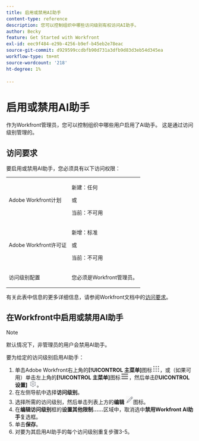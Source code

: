 ```yaml
---
title: 启用或禁用AI助手
content-type: reference
description: 您可以控制组织中哪些访问级别有权访问AI助手。
author: Becky
feature: Get Started with Workfront
exl-id: eec9f484-e29b-4256-b9ef-b45eb2e78eac
source-git-commit: d929599ccdbfb90d731a3dfb9d83d3eb54d345ea
workflow-type: tm+mt
source-wordcount: '218'
ht-degree: 1%

---
```


# 启用或禁用AI助手

作为Workfront管理员，您可以控制组织中哪些用户启用了AI助手。 这是通过访问级别管理的。

## 访问要求

要启用或禁用AI助手，您必须具有以下访问权限：

<table style="table-layout:auto"> 
 <col> 
 <col> 
 <tbody> 
  <tr> 
   <td role="rowheader">Adobe Workfront计划</td> 
   <td><p>新建：任何</p>
       <p>或</p>
       <p>当前：不可用</p></td>
  </tr> 
  <tr> 
   <td role="rowheader">Adobe Workfront许可证</td> 
   <td><p>新增：标准</p>
       <p>或</p>
       <p>当前：不可用</p></td>
  </tr> 
  <tr> 
   <td role="rowheader">访问级别配置</td> 
   <td> <p>您必须是Workfront管理员。</p> </td> 
  </tr> 
 </tbody> 
</table>

有关此表中信息的更多详细信息，请参阅Workfront文档中的[访问要求](/help/quicksilver/administration-and-setup/add-users/access-levels-and-object-permissions/access-level-requirements-in-documentation.md)。

## 在Workfront中启用或禁用AI助手

>[!NOTE]
>
>默认情况下，非管理员的用户会禁用AI助手。

要为给定的访问级别启用AI助手：

1. 单击Adobe Workfront右上角的&#x200B;**[!UICONTROL 主菜单]**&#x200B;图标![主菜单](/help/_includes/assets/main-menu-icon.png)，或（如果可用）单击左上角的&#x200B;**[!UICONTROL 主菜单]**&#x200B;图标![主菜单](/help/_includes/assets/main-menu-icon-left-nav.png)，然后单击&#x200B;**[!UICONTROL 设置]** ![设置图标](/help/_includes/assets/gear-icon-setup.png)。
1. 在左侧导航中选择&#x200B;**访问级别**。
1. 选择所需的访问级别，然后单击列表上方的&#x200B;**编辑** ![编辑图标](assets/edit-icon.png)图标。
1. 在&#x200B;**编辑访问级别**&#x200B;框的&#x200B;**设置其他限制……**&#x200B;区域中，取消选中&#x200B;**禁用Workfront AI助手**&#x200B;复选框。
1. 单击&#x200B;**保存**。
1. 对要为其启用AI助手的每个访问级别重复步骤3-5。

